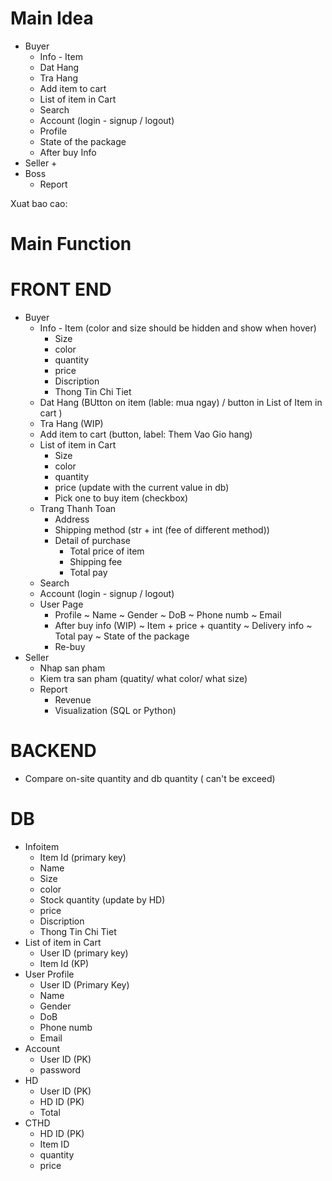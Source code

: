 # Main Idea
- Buyer
    + Info - Item
    + Dat Hang
    + Tra Hang
    + Add item to cart
    + List of item in Cart
    + Search
    + Account (login - signup / logout)
    + Profile
    + State of the package
    + After buy Info
- Seller
    + 
- Boss
    + Report




Xuat bao cao:

# Main Function
# FRONT END
- Buyer
    + Info - Item (color and size should be hidden and show when hover)
        * Size
        * color
        * quantity
        * price
        * Discription
        * Thong Tin Chi Tiet
    + Dat Hang (BUtton on item (lable: mua ngay) / button in List of Item in cart )
    + Tra Hang (WIP)
    + Add item to cart (button, label: Them Vao Gio hang)
    + List of item in Cart
        * Size
        * color
        * quantity
        * price (update with the current value in db)
        * Pick one to buy item (checkbox)
    + Trang Thanh Toan
        * Address
        * Shipping method (str + int (fee of different method))
        * Detail of purchase
            * Total price of item
            * Shipping fee
            * Total pay
    + Search
    + Account (login - signup / logout)
    + User Page
        * Profile
            ~ Name
            ~ Gender
            ~ DoB
            ~ Phone numb
            ~ Email
        * After buy info (WIP)
            ~ Item + price + quantity
            ~ Delivery info
            ~ Total pay
            ~ State of the package
        * Re-buy
- Seller 
    + Nhap san pham 
    + Kiem tra san pham (quatity/ what color/ what size)
    + Report 
        * Revenue
        * Visualization (SQL or Python)
# BACKEND
- Compare on-site quantity and db quantity ( can't be exceed)
# DB
- Infoitem
    * Item Id (primary key)
    * Name
    * Size
    * color
    * Stock quantity (update by HD)
    * price
    * Discription
    * Thong Tin Chi Tiet
- List of item in Cart 
    + User ID (primary key)
    + Item Id (KP)
- User Profile
    + User ID (Primary Key)
    + Name
    + Gender
    + DoB
    + Phone numb
    + Email
- Account
    + User ID (PK)
    + password
- HD
    + User ID (PK)
    + HD ID (PK)
    + Total
- CTHD
    + HD ID (PK)
    + Item ID
    + quantity
    + price
